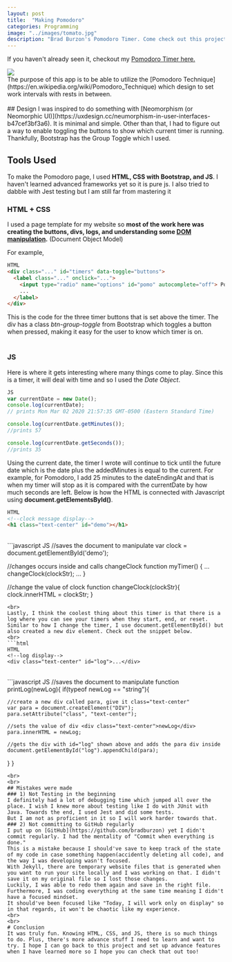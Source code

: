 ```yaml
---
layout: post
title:  "Making Pomodoro"
categories: Programming
image: "../images/tomato.jpg"
description: "Brad Burzon's Pomodoro Timer. Come check out this project. He will talk about his journey making a simple page with Pomodoro timer."
---
```

If you haven't already seen it, checkout my [Pomodoro Timer here.](/projects/pomodoro)
<div class="text-center">
<a href="../../projects/pomodoro"><img class="img-fluid" src="../../images/pomodoro.JPG"></a>
</div>
The purpose of this app is to be able to utilize the [Pomodoro Technique](https://en.wikipedia.org/wiki/Pomodoro_Technique) which design to set work intervals with rests in between.
<br>
<br>
## Design
I was inspired to do something with [Neomorphism (or Neomorphic UI)](https://uxdesign.cc/neumorphism-in-user-interfaces-b47cef3bf3a6). It is minimal and simple.
Other than that, I had to figure out a way to enable toggling the buttons to show which current timer is running. Thankfully, Bootstrap has the Group Toggle which I used.   
<br>

## Tools Used
To make the Pomodoro page, I used **HTML, CSS with Bootstrap, and JS**. I haven't learned advanced frameworks yet so it is pure js. I also tried to dabble with Jest testing but I am still
far from mastering it
<br >

### HTML + CSS
I used a page template for my website so **most of the work here was creating the buttons, divs, logs, and understanding some [DOM manipulation](https://developer.mozilla.org/en-US/docs/Learn/JavaScript/Client-side_web_APIs/Manipulating_documents).** (Document Object Model)

For example,

<!--button cluster-->
```html
HTML
<div class="..." id="timers" data-toggle="buttons">
  <label class="..." onclick="...">
    <input type="radio" name="options" id="pomo" autocomplete="off"> Pomodoro
    ...
  </label>
</div>
```
This is the code for the three timer buttons that is set above the timer. The div has a class _btn-group-toggle_ from Bootstrap which toggles a button when pressed, making it easy for the user to know which timer is on.
<br >
<br >
### JS
Here is where it gets interesting where many things come to play. Since this is a timer, it will deal with time and so I used the *Date Object*.
```javascript
JS
var currentDate = new Date();
console.log(currentDate);
// prints Mon Mar 02 2020 21:57:35 GMT-0500 (Eastern Standard Time)

console.log(currentDate.getMinutes());
//prints 57

console.log(currentDate.getSeconds());
//prints 35
```
Using the current date, the timer I wrote will continue to tick until the future date which is the date plus the addedMinutes is equal to the current. For example, for Pomodoro, I add 25 minutes to the dateEndingAt and that is when my timer will stop as it is compared with the currentDate by how much seconds are left. Below is how the HTML is connected with Javascript using **document.getElementsById()**.
```html
HTML
<!--clock message display-->
<h1 class="text-center" id="demo"></h1>
```
<br>
```javascript
JS
//saves the document to manipulate
var clock = document.getElementById('demo');

  //changes occurs inside and calls changeClock
function myTimer() {
  ...
  changeClock(clockStr);
  ...
}

//change the value of clock
function changeClock(clockStr){
  clock.innerHTML = clockStr;
}
```
<br>
Lastly, I think the coolest thing about this timer is that there is a log where you can see your timers when they start, end, or reset. Similar to how I change the timer, I use document.getElementById() but also created a new div element. Check out the snippet below.
<br>
```html
HTML
<!--log display-->
<div class="text-center" id="log">...</div>
```
<br>
```javascript
JS
//saves the document to manipulate
function printLog(newLog){
  if(typeof newLog == "string"){

    //create a new div called para, give it class="text-center"
    var para = document.createElement("DIV");
    para.setAttribute("class", "text-center");

    //sets the value of div <div class="text-center">newLog</div>
    para.innerHTML = newLog;

    //gets the div with id="log" shown above and adds the para div inside
    document.getElementById("log").appendChild(para);
  }
}
```
<br>
<br>
## Mistakes were made
### 1) Not Testing in the beginning
I definitely had a lot of debugging time which jumped all over the place. I wish I knew more about testing like I do with JUnit with Java. Towards the end, I used Jest and did some tests.
But I am not as proficient in it so I will work harder towards that.
### 2) Not committing to GitHub regularly
I put up on [GitHub](https://github.com/bradburzon) yet I didn't commit regularly. I had the mentality of "Commit when everything is done."
This is a mistake because I should've save to keep track of the state of my code in case something happen(accidently deleting all code), and the way I was developing wasn't focused.
With Jekyll, there are temporary website files that is generated when you want to run your site locally and I was working on that. I didn't save it on my original file so I lost those changes.
Luckily, I was able to redo them again and save in the right file. Furthermore, I was coding everything at the same time meaning I didn't have a focused mindset.
It should've been focused like "Today, I will work only on display" so in that regards, it won't be chaotic like my experience.
<br>
<br>
# Conclusion
It was truly fun. Knowing HTML, CSS, and JS, there is so much things to do. Plus, there's more advance stuff I need to learn and want to try. I hope I can go back to this project and set up advance features when I have learned more so I hope you can check that out too!
